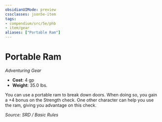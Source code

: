 ```yaml
---
obsidianUIMode: preview
cssclasses: json5e-item
tags:
- compendium/src/5e/phb
- item/gear
aliases: ["Portable Ram"]
---
```

# Portable Ram
*Adventuring Gear*  

- **Cost**: 4 gp
- **Weight**: 35.0 lbs.

You can use a portable ram to break down doors. When doing so, you gain a +4 bonus on the Strength check. One other character can help you use the ram, giving you advantage on this check.

*Source: SRD / Basic Rules*